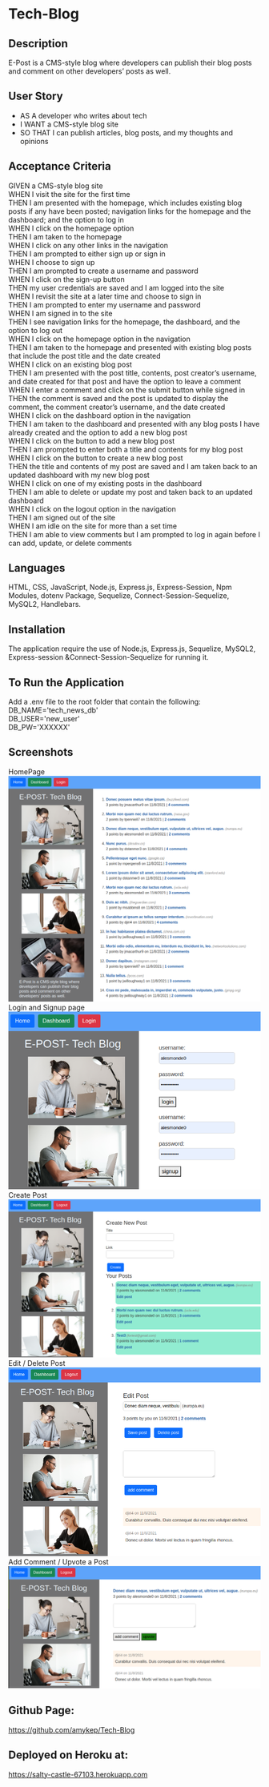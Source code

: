 # Tech-Blog

## Description
E-Post is a CMS-style blog where developers can publish their blog posts and comment on other developers’ posts as well.

## User Story
* AS A developer who writes about tech
* I WANT a CMS-style blog site
* SO THAT I can publish articles, blog posts, and my thoughts and opinions

## Acceptance Criteria
GIVEN a CMS-style blog site</br>
WHEN I visit the site for the first time</br>
THEN I am presented with the homepage, which includes existing blog posts if any have been posted; navigation links for the homepage and the dashboard; and the option to log in</br>
WHEN I click on the homepage option</br>
THEN I am taken to the homepage</br>
WHEN I click on any other links in the navigation</br>
THEN I am prompted to either sign up or sign in</br>
WHEN I choose to sign up</br>
THEN I am prompted to create a username and password</br>
WHEN I click on the sign-up button</br>
THEN my user credentials are saved and I am logged into the site</br>
WHEN I revisit the site at a later time and choose to sign in</br>
THEN I am prompted to enter my username and password</br>
WHEN I am signed in to the site</br>
THEN I see navigation links for the homepage, the dashboard, and the option to log out</br>
WHEN I click on the homepage option in the navigation</br>
THEN I am taken to the homepage and presented with existing blog posts that include the post title and the date created</br>
WHEN I click on an existing blog post</br>
THEN I am presented with the post title, contents, post creator’s username, and date created for that post and have the option to leave a comment</br>
WHEN I enter a comment and click on the submit button while signed in</br>
THEN the comment is saved and the post is updated to display the comment, the comment creator’s username, and the date created</br>
WHEN I click on the dashboard option in the navigation</br>
THEN I am taken to the dashboard and presented with any blog posts I have already created and the option to add a new blog post</br>
WHEN I click on the button to add a new blog post</br>
THEN I am prompted to enter both a title and contents for my blog post</br>
WHEN I click on the button to create a new blog post</br>
THEN the title and contents of my post are saved and I am taken back to an updated dashboard with my new blog post</br>
WHEN I click on one of my existing posts in the dashboard</br>
THEN I am able to delete or update my post and taken back to an updated dashboard</br>
WHEN I click on the logout option in the navigation</br>
THEN I am signed out of the site</br>
WHEN I am idle on the site for more than a set time</br>
THEN I am able to view comments but I am prompted to log in again before I can add, update, or delete comments</br>

## Languages
HTML, CSS, JavaScript, Node.js, Express.js, Express-Session, Npm Modules, dotenv Package, Sequelize, Connect-Session-Sequelize, MySQL2, Handlebars.

## Installation
The application require the use of Node.js, Express.js, Sequelize, MySQL2, Express-session &Connect-Session-Sequelize for running it.

## To Run the Application
Add a .env file to the root folder that contain the following:</br>
DB_NAME='tech_news_db'</br>
DB_USER='new_user'</br>
DB_PW='XXXXXX'</br>

## Screenshots
HomePage
![Screenshot of note adding](./public/images/home.png)</br>
Login and Signup page
![Screenshot of note viewing](./public/images/login-signup.png)</br>
Create Post
![Screenshot of note deleting](./public/images/create-post.png)</br>
Edit / Delete Post
![Screenshot of note deleting](./public/images/edit-delete-post.png)</br>
Add Comment / Upvote a Post
![Screenshot of note deleting](./public/images/addComment-upvote.png)</br>

## Github Page: 
https://github.com/amykep/Tech-Blog

## Deployed on Heroku at:
 https://salty-castle-67103.herokuapp.com